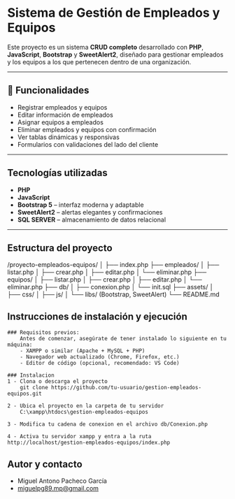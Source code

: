 #  Sistema de Gestión de Empleados y Equipos

Este proyecto es un sistema **CRUD completo** desarrollado con **PHP**, **JavaScript**, **Bootstrap** y **SweetAlert2**, diseñado para gestionar empleados y los equipos a los que pertenecen dentro de una organización.

---

## 🚀 Funcionalidades

- Registrar empleados y equipos
- Editar información de empleados
- Asignar equipos a empleados
- Eliminar empleados y equipos con confirmación
- Ver tablas dinámicas y responsivas
- Formularios con validaciones del lado del cliente

---

## Tecnologías utilizadas

- **PHP**
- **JavaScript**
- **Bootstrap 5** – interfaz moderna y adaptable
- **SweetAlert2** – alertas elegantes y confirmaciones
- **SQL SERVER** – almacenamiento de datos relacional

---

##  Estructura del proyecto
/proyecto-empleados-equipos/
│
├── index.php
├── empleados/
│ ├── listar.php
│ ├── crear.php
│ ├── editar.php
│ └── eliminar.php
├── equipos/
│ ├── listar.php
│ ├── crear.php
│ ├── editar.php
│ └── eliminar.php
├── db/
│ ├── conexion.php
│ └── init.sql
├── assets/
│ ├── css/
│ ├── js/
│ └── libs/ (Bootstrap, SweetAlert)
└── README.md

## Instrucciones de instalación y ejecución
    ### Requisitos previos:
        Antes de comenzar, asegúrate de tener instalado lo siguiente en tu máquina:
        - XAMPP o similar (Apache + MySQL + PHP)
        - Navegador web actualizado (Chrome, Firefox, etc.)
        - Editor de código (opcional, recomendado: VS Code)

    ### Instalacion
    1 - Clona o descarga el proyecto
        git clone https://github.com/tu-usuario/gestion-empleados-equipos.git
    
    2 - Ubica el proyecto en la carpeta de tu servidor
        C:\xampp\htdocs\gestion-empleados-equipos
    
    3 - Modifica tu cadena de conexion en el archivo db/Conexion.php

    4 - Activa tu servidor xampp y entra a la ruta http://localhost/gestion-empleados-equipos/index.php

## Autor y contacto

- Miguel Antono Pacheco García 
- miguelpg89.mp@gmail.com